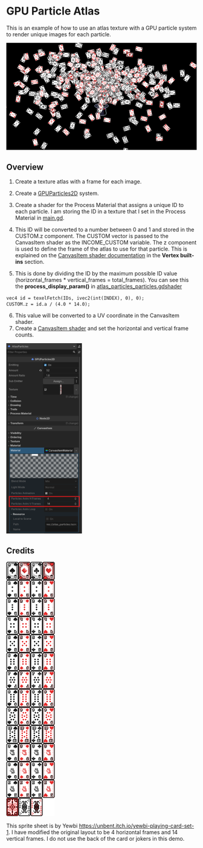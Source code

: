 # GPU Particle Atlas
This is an example of how to use an atlas texture with a GPU particle system to render unique images for each particle.

![GPU Particle Atlas demo image](readme/gpu_atlas_particles_doc_image.png)

## Overview
1) Create a texture atlas with a frame for each image.

2) Create a [GPUParticles2D](https://docs.godotengine.org/en/4.4/classes/class_gpuparticles2d.html) system. 
3) Create a shader for the Process Material that assigns a unique ID to each particle. I am storing the ID in a texture that I set in the Process Material in [main.gd](main.gd). 
4) This ID will be converted to a number between 0 and 1 and stored in the CUSTOM.z component. The CUSTOM vector is passed to the CanvasItem shader as the INCOME_CUSTOM variable. The z component is used to define the frame of the atlas to use for that particle. This is explained on the [CanvasItem shader documentation](https://docs.godotengine.org/en/4.4/tutorials/shaders/shader_reference/canvas_item_shader.html) in the <b>Vertex built-ins</b> section.
5) This is done by dividing the ID by the maximum possible ID value (horizontal_frames * vertical_frames = total_frames). You can see this the <b>process_display_param()</b> in [atlas_particles_particles.gdshader](atlas_particles_particles.gdshader)
```gdscript
vec4 id = texelFetch(IDs, ivec2(int(INDEX), 0), 0);
CUSTOM.z = id.a / (4.0 * 14.0); 
``` 
6) This value will be converted to a UV coordinate in the CanvasItem shader.
7) Create a [CanvasItem shader](https://docs.godotengine.org/en/4.4/tutorials/shaders/shader_reference/canvas_item_shader.html) and set the horizontal and vertical frame counts.
<img src="readme/canvas_item.png" alt="CanvasItem" width="200" />

## Credits
![Playing card sprite sheet](playing_cards.png)

This sprite sheet is by Yewbi https://unbent.itch.io/yewbi-playing-card-set-1. I have modified the original layout to be 4 horizontal frames and 14 vertical frames. I do not use the back of the card or jokers in this demo.
